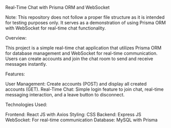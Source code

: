 Real-Time Chat with Prisma ORM and WebSocket

Note: This repository does not follow a proper file structure as it is intended for testing purposes only. It serves as a demonstration of using Prisma ORM with WebSocket for real-time chat functionality.

Overview:

This project is a simple real-time chat application that utilizes Prisma ORM for database management and WebSocket for real-time communication. Users can create accounts and join the chat room to send and receive messages instantly.

Features:

User Management: Create accounts (POST) and display all created accounts (GET).
Real-Time Chat: Simple login feature to join chat, real-time messaging interaction, and a leave button to disconnect.

Technologies Used:

Frontend: React JS with Axios
Styling: CSS
Backend: Express JS
WebSocket: For real-time communication
Database: MySQL with Prisma

